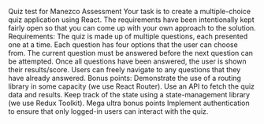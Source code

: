 Quiz test for Manezco
Assessment
Your task is to create a multiple-choice quiz application using React. The requirements have been intentionally kept fairly open so that you can come up with your own approach to the solution.
Requirements:
The quiz is made up of multiple questions, each presented one at a time.
Each question has four options that the user can choose from.
The current question must be answered before the next question can be attempted. Once all questions have been answered, the user is shown their results/score. Users can freely navigate to any questions that they have already answered.
Bonus points:
Demonstrate the use of a routing library in some capacity (we use React Router). Use an API to fetch the quiz data and results.
Keep track of the state using a state-management library (we use Redux Toolkit).
Mega ultra bonus points
Implement authentication to ensure that only logged-in users can interact with the quiz.
